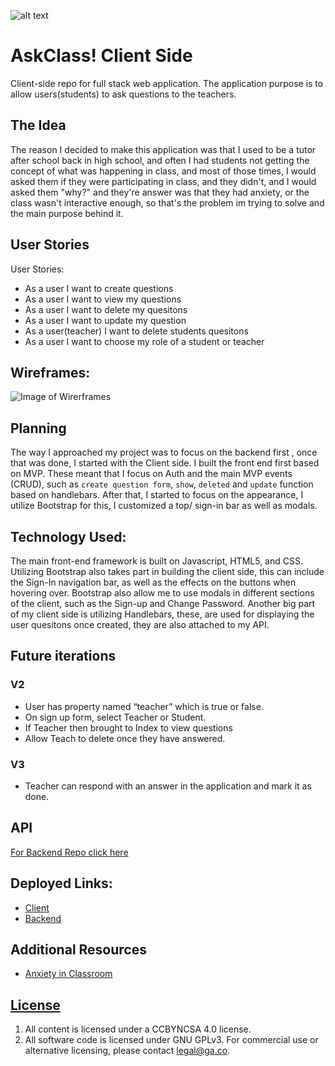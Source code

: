 ![alt text][logo]

[logo]: https://i.imgur.com/8o4sVQE.png?1

# AskClass! Client Side

  Client-side repo for full stack web application. The application purpose is
  to allow users(students) to ask questions to the teachers.

## The Idea

The reason I decided to make this application was that I used to be a tutor
after school back in high school, and often I had students not getting the
concept of what was happening in class, and most of those times, I would asked
them if they were participating in class, and they didn't, and I would asked
them "why?" and they're answer was that they had anxiety, or the class wasn't
interactive enough, so that's the problem im trying to solve and the main
purpose behind it.


## User Stories

User Stories:
- As a user I want to create questions
- As a user I want to view my questions
- As a user I want to delete my quesitons
- As a user I want to update my question
- As a user(teacher) I want to delete students quesitons
- As a user I want to choose my role of a student or teacher

## Wireframes:
![Image of Wirerframes](https://i.imgur.com/50C6vrD.png)

## Planning

The way I approached my project was to focus on the backend first , once that was
done,  I started with the Client side.  I built the front end first based on MVP.
These meant that I focus on Auth and the main MVP events (CRUD), such as
`create question form`, `show`, `deleted` and `update` function based on handlebars.
After that, I started to focus on the appearance, I utilize Bootstrap for this,
I customized a top/ sign-in bar as well as modals.

## Technology Used:

The main front-end framework is built on Javascript, HTML5, and CSS. Utilizing
Bootstrap also takes part in building the client side, this can include the
Sign-In navigation bar, as well as the effects on the buttons when hovering over.
Bootstrap also allow me to use modals in different sections of the client, such
as the Sign-up and Change Password. Another big part of my client side is
utilizing Handlebars, these, are used for displaying the user quesitons once
created, they are also attached to my API.


## Future iterations

### V2
- User has property named “teacher” which is true or false.
- On sign up form, select Teacher or Student.
- If Teacher then brought to Index to view questions
- Allow Teach to delete once they have answered.

### V3
- Teacher can respond with an answer in the application and mark it as done.

## API

[For Backend Repo click here](https://github.com/luissoldevilla/class-tool-rails-api)

## Deployed Links:

- [Client](https://luissoldevilla.github.io/class-tool-front-end/)
- [Backend](https://quiet-ravine-35247.herokuapp.com/)

## Additional Resources

- [Anxiety in Classroom](https://childmind.org/article/classroom-anxiety-in-children/)

## [License](LICENSE)

1. All content is licensed under a CC­BY­NC­SA 4.0 license.
1. All software code is licensed under GNU GPLv3. For commercial use or
    alternative licensing, please contact legal@ga.co.
